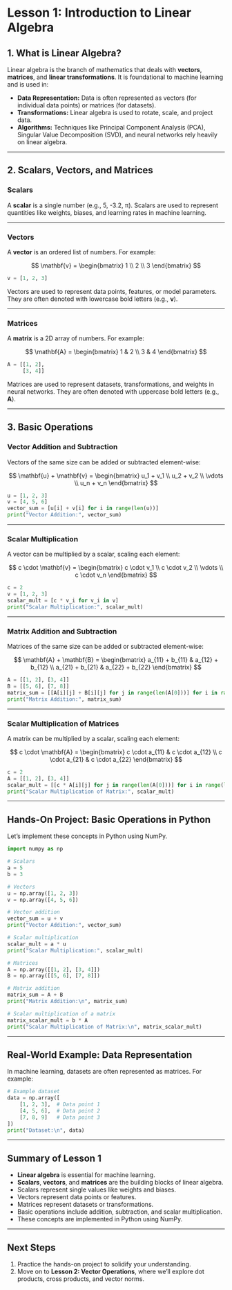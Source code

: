# Lesson 1: Introduction to Linear Algebra

## 1. What is Linear Algebra?
Linear algebra is the branch of mathematics that deals with **vectors**, **matrices**, and **linear transformations**. It is foundational to machine learning and is used in:

- **Data Representation:** Data is often represented as vectors (for individual data points) or matrices (for datasets).
- **Transformations:** Linear algebra is used to rotate, scale, and project data.
- **Algorithms:** Techniques like Principal Component Analysis (PCA), Singular Value Decomposition (SVD), and neural networks rely heavily on linear algebra.

---

## 2. Scalars, Vectors, and Matrices

### Scalars
A **scalar** is a single number (e.g., 5, -3.2, π). Scalars are used to represent quantities like weights, biases, and learning rates in machine learning.

---

### Vectors
A **vector** is an ordered list of numbers. For example:

$$
\mathbf{v} = \begin{bmatrix} 1 \\ 2 \\ 3 \end{bmatrix}
$$

```python
v = [1, 2, 3]
```

Vectors are used to represent data points, features, or model parameters. They are often denoted with lowercase bold letters (e.g., **v**).

---

### Matrices
A **matrix** is a 2D array of numbers. For example:

$$
\mathbf{A} = \begin{bmatrix} 1 & 2 \\ 3 & 4 \end{bmatrix}
$$

```python
A = [[1, 2],
     [3, 4]]
```

Matrices are used to represent datasets, transformations, and weights in neural networks. They are often denoted with uppercase bold letters (e.g., **A**).

---

## 3. Basic Operations

### Vector Addition and Subtraction
Vectors of the same size can be added or subtracted element-wise:

$$
\mathbf{u} + \mathbf{v} = \begin{bmatrix} u_1 + v_1 \\ u_2 + v_2 \\ \vdots \\ u_n + v_n \end{bmatrix}
$$

```python
u = [1, 2, 3]
v = [4, 5, 6]
vector_sum = [u[i] + v[i] for i in range(len(u))]
print("Vector Addition:", vector_sum)
```

---

### Scalar Multiplication
A vector can be multiplied by a scalar, scaling each element:

$$
c \cdot \mathbf{v} = \begin{bmatrix} c \cdot v_1 \\ c \cdot v_2 \\ \vdots \\ c \cdot v_n \end{bmatrix}
$$

```python
c = 2
v = [1, 2, 3]
scalar_mult = [c * v_i for v_i in v]
print("Scalar Multiplication:", scalar_mult)
```

---

### Matrix Addition and Subtraction
Matrices of the same size can be added or subtracted element-wise:

$$
\mathbf{A} + \mathbf{B} = \begin{bmatrix} a_{11} + b_{11} & a_{12} + b_{12} \\ a_{21} + b_{21} & a_{22} + b_{22} \end{bmatrix}
$$

```python
A = [[1, 2], [3, 4]]
B = [[5, 6], [7, 8]]
matrix_sum = [[A[i][j] + B[i][j] for j in range(len(A[0]))] for i in range(len(A))]
print("Matrix Addition:", matrix_sum)
```

---

### Scalar Multiplication of Matrices
A matrix can be multiplied by a scalar, scaling each element:

$$
c \cdot \mathbf{A} = \begin{bmatrix} c \cdot a_{11} & c \cdot a_{12} \\ c \cdot a_{21} & c \cdot a_{22} \end{bmatrix}
$$

```python
c = 2
A = [[1, 2], [3, 4]]
scalar_mult = [[c * A[i][j] for j in range(len(A[0]))] for i in range(len(A))]
print("Scalar Multiplication of Matrix:", scalar_mult)
```

---

## Hands-On Project: Basic Operations in Python

Let’s implement these concepts in Python using NumPy.

```python
import numpy as np

# Scalars
a = 5
b = 3

# Vectors
u = np.array([1, 2, 3])
v = np.array([4, 5, 6])

# Vector addition
vector_sum = u + v
print("Vector Addition:", vector_sum)

# Scalar multiplication
scalar_mult = a * u
print("Scalar Multiplication:", scalar_mult)

# Matrices
A = np.array([[1, 2], [3, 4]])
B = np.array([[5, 6], [7, 8]])

# Matrix addition
matrix_sum = A + B
print("Matrix Addition:\n", matrix_sum)

# Scalar multiplication of a matrix
matrix_scalar_mult = b * A
print("Scalar Multiplication of Matrix:\n", matrix_scalar_mult)
```

---

## Real-World Example: Data Representation

In machine learning, datasets are often represented as matrices. For example:

```python
# Example dataset
data = np.array([
    [1, 2, 3],  # Data point 1
    [4, 5, 6],  # Data point 2
    [7, 8, 9]   # Data point 3
])
print("Dataset:\n", data)
```

---

## Summary of Lesson 1
- **Linear algebra** is essential for machine learning.
- **Scalars**, **vectors**, and **matrices** are the building blocks of linear algebra.
- Scalars represent single values like weights and biases.
- Vectors represent data points or features.
- Matrices represent datasets or transformations.
- Basic operations include addition, subtraction, and scalar multiplication.
- These concepts are implemented in Python using NumPy.

---

## Next Steps
1. Practice the hands-on project to solidify your understanding.
2. Move on to **Lesson 2: Vector Operations**, where we’ll explore dot products, cross products, and vector norms.
